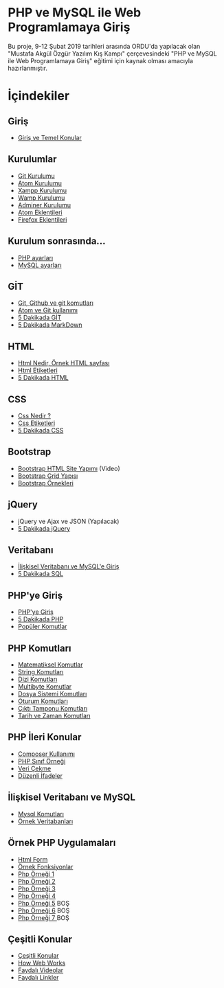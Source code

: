
# PHP ve MySQL ile Web Programlamaya Giriş
Bu proje, 9-12 Şubat 2019 tarihleri arasında ORDU'da yapılacak olan "Mustafa Akgül Özgür Yazılım Kış Kampı" çerçevesindeki "PHP ve MySQL ile Web Programlamaya Giriş" eğitimi için kaynak olması amacıyla hazırlanmıştır.

# İçindekiler

## Giriş
- [Giriş ve Temel Konular](https://github.com/kemtake/PHP-Egitimi/blob/master/giris.konulari.md)


## Kurulumlar
- [Git Kurulumu](https://github.com/kemtake/PHP-Egitimi/blob/master/gerekli.ortamlarin.kurulumu/kurulum.git.md)
- [Atom Kurulumu](https://github.com/kemtake/PHP-Egitimi/blob/master/gerekli.ortamlarin.kurulumu/kurulum.atom.md)
- [Xampp Kurulumu](https://github.com/kemtake/PHP-Egitimi/blob/master/gerekli.ortamlarin.kurulumu/kurulum.xampp.md)
- [Wamp Kurulumu](https://github.com/kemtake/PHP-Egitimi/blob/master/gerekli.ortamlarin.kurulumu/kurulum.wamp.md)
- [Adminer Kurulumu](https://github.com/kemtake/PHP-Egitimi/blob/master/gerekli.ortamlarin.kurulumu/kurulum.adminer.md)
- [Atom Eklentileri](https://github.com/kemtake/PHP-Egitimi/blob/master/eklentiler.atom.md)
- [Firefox Eklentileri](https://github.com/kemtake/PHP-Egitimi/blob/master/eklentiler.firefox.md)


## Kurulum sonrasında...
- [PHP ayarları](https://github.com/kemtake/PHP-Egitimi/blob/master/ayarlar.php.md)
- [MySQL ayarları](https://github.com/kemtake/PHP-Egitimi/blob/master/ayarlar.mysql.md)


## GİT
- [Git, Github ve git komutları](https://github.com/kemtake/PHP-Egitimi/blob/master/komutlar.git.md)
- [Atom ve Git kullanımı](https://github.com/kemtake/PHP-Egitimi/blob/master/kullanim.atom.git.md)
- [5 Dakikada GİT](https://learnxinyminutes.com/docs/tr-tr/git-tr/)
- [5 Dakikada MarkDown](https://learnxinyminutes.com/docs/tr-tr/markdown-tr/)


## HTML
- [Html Nedir, Örnek HTML sayfası](https://github.com/kemtake/PHP-Egitimi/blob/master/ornek.html.md)
- [Html Etiketleri](https://github.com/kemtake/PHP-Egitimi/blob/master/etiketler.html.md)
- [5 Dakikada HTML](https://learnxinyminutes.com/docs/tr-tr/html-tr/)


## CSS
- [Css Nedir ?](https://github.com/kemtake/PHP-Egitimi/blob/master/ornek.css.md)
- [Css Etiketleri](https://github.com/kemtake/PHP-Egitimi/blob/master/etiketler.css.md)
- [5 Dakikada CSS](https://learnxinyminutes.com/docs/tr-tr/css-tr/)


## Bootstrap
- [Bootstrap HTML Site Yapımı](https://www.youtube.com/watch?v=kLby3L7u-NQ) (Video)
- [Bootstrap Grid Yapısı](https://github.com/kemtake/PHP-Egitimi/blob/master/bootstrap.grid.md)
- [Bootstrap Örnekleri](https://github.com/kemtake/PHP-Egitimi/blob/master/bootstrap.ornekleri.md)


## jQuery
- jQuery ve Ajax ve JSON (Yapılacak)
- [5 Dakikada jQuery](https://learnxinyminutes.com/docs/jquery/)


## Veritabanı
- [İlişkisel Veritabanı ve MySQL'e Giriş](https://github.com/kemtake/PHP-Egitimi/blob/master/komutlar.mysql1.md)  
- [5 Dakikada SQL](https://learnxinyminutes.com/docs/sql/)  


## PHP'ye Giriş
- [PHP'ye Giriş](https://github.com/kemtake/PHP-Egitimi/blob/master/degiskenler.islecler.md)
- [5 Dakikada PHP](https://learnxinyminutes.com/docs/tr-tr/php-tr/)
- [Popüler Komutlar](https://github.com/kemtake/PHP-Egitimi/blob/master/komutlar.populer.md)


## PHP Komutları
- [Matematiksel Komutlar](https://github.com/kemtake/PHP-Egitimi/blob/master/komutlar.matematik.md)
- [String Komutları](https://github.com/kemtake/PHP-Egitimi/blob/master/komutlar.dizge.md)
- [Dizi Komutları](https://github.com/kemtake/PHP-Egitimi/blob/master/komutlar.diziler.md)
- [Multibyte Komutlar](https://github.com/kemtake/PHP-Egitimi/blob/master/komutlar.multibyte.md)
- [Dosya Sistemi Komutları](https://github.com/kemtake/PHP-Egitimi/blob/master/komutlar.dosyasistemi.md)
- [Oturum Komutları](https://github.com/kemtake/PHP-Egitimi/blob/master/komutlar.oturum.md)
- [Çıktı Tamponu Komutları](https://github.com/kemtake/PHP-Egitimi/blob/master/komutlar.ciktitamponu.md)
- [Tarih ve Zaman Komutları](https://github.com/kemtake/PHP-Egitimi/blob/master/komutlar.tarihzaman.md)


## PHP İleri Konular
- [Composer Kullanımı](https://github.com/kemtake/PHP-Egitimi/blob/master/kullanim.composer.md)
- [PHP Sınıf Örneği](https://github.com/kemtake/PHP-Egitimi/blob/master/class.ornegi.md)
- [Veri Çekme](https://github.com/kemtake/PHP-Egitimi/blob/master/curl.ornegi.md)
- [Düzenli İfadeler](https://github.com/kemtake/PHP-Egitimi/blob/master/php.regex.md)


## İlişkisel Veritabanı ve MySQL
- [Mysql Komutları](https://github.com/kemtake/PHP-Egitimi/blob/master/komutlar.mysql2.md)
- [Örnek Veritabanları](https://github.com/kemtake/PHP-Egitimi/tree/master/ornek.veritabanlari)   


## Örnek PHP Uygulamaları
- [Html Form](https://github.com/kemtake/PHP-Egitimi/blob/master/ornek.html.form.md)
- [Örnek Fonksiyonlar](https://github.com/kemtake/PHP-Egitimi/blob/master/ornek.fonksiyonlar.md)
- [Php Örneği 1](https://github.com/kemtake/PHP-Egitimi/blob/master/php.ornek1.md)
- [Php Örneği 2](https://github.com/kemtake/PHP-Egitimi/blob/master/php.ornek2.md)
- [Php Örneği 3](https://github.com/kemtake/PHP-Egitimi/blob/master/php.ornek3.md)
- [Php Örneği 4](https://github.com/kemtake/PHP-Egitimi/blob/master/php.ornek4.md)
- [Php Örneği 5](https://github.com/kemtake/PHP-Egitimi/blob/master/php.ornek5.md) BOŞ
- [Php Örneği 6](https://github.com/kemtake/PHP-Egitimi/blob/master/php.ornek6.md) BOŞ
- [Php Örneği 7 ](https://github.com/kemtake/PHP-Egitimi/blob/master/php.ornek7.md) BOŞ


## Çeşitli Konular
- [Çeşitli Konular](https://github.com/kemtake/PHP-Egitimi/blob/master/cesitli.konular.md)
- [How Web Works](https://github.com/kemtake/PHP-Egitimi/blob/master/how.web.works.md)
- [Faydalı Videolar](https://github.com/kemtake/PHP-Egitimi/blob/master/faydali.videolar.md)
- [Faydalı Linkler](https://github.com/kemtake/PHP-Egitimi/blob/master/faydali.linkler.md)
